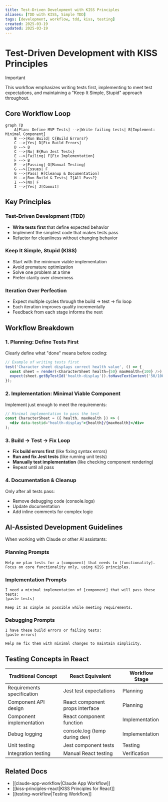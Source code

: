 ```yaml
---
title: Test-Driven Development with KISS Principles
aliases: [TDD with KISS, Simple TDD]
tags: [development, workflow, tdd, kiss, testing]
created: 2025-03-19
updated: 2025-03-19
---
```


# Test-Driven Development with KISS Principles

> [!important] 
> This workflow emphasizes writing tests first, implementing to meet test expectations, and maintaining a "Keep It Simple, Stupid" approach throughout.

## Core Workflow Loop

```mermaid
graph TD
    A[Plan: Define MVP Tests] -->|Write failing tests| B[Implement: Minimal Component]
    B -->|Run Build| C{Build Errors?}
    C -->|Yes| D[Fix Build Errors]
    D --> B
    C -->|No| E{Run Jest Tests}
    E -->|Failing| F[Fix Implementation]
    F --> B
    E -->|Passing| G[Manual Testing]
    G -->|Issues| F
    G -->|Pass| H[Cleanup & Documentation]
    H -->|Run Build & Tests| I{All Pass?}
    I -->|No| F
    I -->|Yes| J[Commit]
```

## Key Principles

### Test-Driven Development (TDD)
- **Write tests first** that define expected behavior
- Implement the simplest code that makes tests pass
- Refactor for cleanliness without changing behavior

### Keep It Simple, Stupid (KISS)
- Start with the minimum viable implementation
- Avoid premature optimization
- Solve one problem at a time
- Prefer clarity over cleverness

### Iteration Over Perfection
- Expect multiple cycles through the build → test → fix loop
- Each iteration improves quality incrementally
- Feedback from each stage informs the next

## Workflow Breakdown

### 1. Planning: Define Tests First
Clearly define what "done" means before coding:
```javascript
// Example of writing tests first
test('Character sheet displays correct health value', () => {
  const sheet = render(<CharacterSheet health={50} maxHealth={100} />);
  expect(sheet.getByTestId('health-display')).toHaveTextContent('50/100');
});
```

### 2. Implementation: Minimal Viable Component
Implement just enough to meet the requirements:
```jsx
// Minimal implementation to pass the test
const CharacterSheet = ({ health, maxHealth }) => (
  <div data-testid="health-display">{health}/{maxHealth}</div>
);
```

### 3. Build → Test → Fix Loop
- **Fix build errors first** (like fixing syntax errors)
- **Run and fix Jest tests** (like running unit tests)
- **Manually test implementation** (like checking component rendering)
- Repeat until all pass

### 4. Documentation & Cleanup
Only after all tests pass:
- Remove debugging code (console.logs)
- Update documentation
- Add inline comments for complex logic

## AI-Assisted Development Guidelines

When working with Claude or other AI assistants:

### Planning Prompts
```
Help me plan tests for a [component] that needs to [functionality].
Focus on core functionality only, using KISS principles.
```

### Implementation Prompts
```
I need a minimal implementation of [component] that will pass these tests:
[paste tests]

Keep it as simple as possible while meeting requirements.
```

### Debugging Prompts
```
I have these build errors or failing tests:
[paste errors]

Help me fix them with minimal changes to maintain simplicity.
```

## Testing Concepts in React

| Traditional Concept | React Equivalent | Workflow Stage |
|----------------|------------------|----------------|
| Requirements specification | Jest test expectations | Planning |
| Component API design | React component props interface | Planning |
| Component implementation | React component function | Implementation |
| Debug logging | console.log (temp during dev) | Implementation |
| Unit testing | Jest component tests | Testing |
| Integration testing | Manual React testing | Verification |

## Related Docs
- [[claude-app-workflow|Claude App Workflow]]
- [[kiss-principles-react|KISS Principles for React]]
- [[testing-workflow|Testing Workflow]]